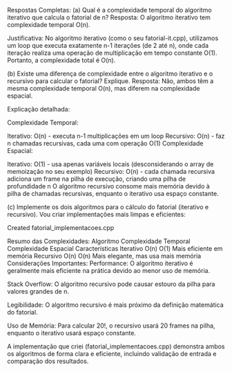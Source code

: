Respostas Completas:
(a) Qual é a complexidade temporal do algoritmo iterativo que calcula o fatorial de n?
Resposta: O algoritmo iterativo tem complexidade temporal O(n).

Justificativa: No algoritmo iterativo (como o seu fatorial-it.cpp), utilizamos um loop que executa exatamente n-1 iterações (de 2 até n), onde cada iteração realiza uma operação de multiplicação em tempo constante O(1). Portanto, a complexidade total é O(n).

(b) Existe uma diferença de complexidade entre o algoritmo iterativo e o recursivo para calcular o fatorial? Explique.
Resposta: Não, ambos têm a mesma complexidade temporal O(n), mas diferem na complexidade espacial.

Explicação detalhada:

Complexidade Temporal:

Iterativo: O(n) - executa n-1 multiplicações em um loop
Recursivo: O(n) - faz n chamadas recursivas, cada uma com operação O(1)
Complexidade Espacial:

Iterativo: O(1) - usa apenas variáveis locais (desconsiderando o array de memoização no seu exemplo)
Recursivo: O(n) - cada chamada recursiva adiciona um frame na pilha de execução, criando uma pilha de profundidade n
O algoritmo recursivo consome mais memória devido à pilha de chamadas recursivas, enquanto o iterativo usa espaço constante.

(c) Implemente os dois algoritmos para o cálculo do fatorial (iterativo e recursivo).
Vou criar implementações mais limpas e eficientes:

Created fatorial_implementacoes.cpp

Resumo das Complexidades:
Algoritmo	Complexidade Temporal	Complexidade Espacial	Características
Iterativo	O(n)	O(1)	Mais eficiente em memória
Recursivo	O(n)	O(n)	Mais elegante, mas usa mais memória
Considerações Importantes:
Performance: O algoritmo iterativo é geralmente mais eficiente na prática devido ao menor uso de memória.

Stack Overflow: O algoritmo recursivo pode causar estouro da pilha para valores grandes de n.

Legibilidade: O algoritmo recursivo é mais próximo da definição matemática do fatorial.

Uso de Memória: Para calcular 20!, o recursivo usará 20 frames na pilha, enquanto o iterativo usará espaço constante.

A implementação que criei (fatorial_implementacoes.cpp) demonstra ambos os algoritmos de forma clara e eficiente, incluindo validação de entrada e comparação dos resultados.